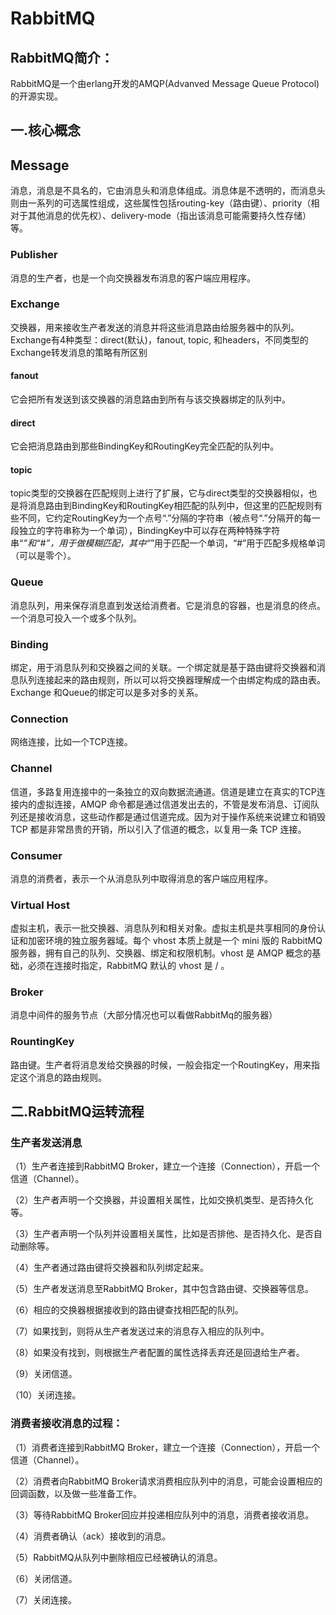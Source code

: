 # RabbitMQ
## RabbitMQ简介：
RabbitMQ是一个由erlang开发的AMQP(Advanved Message Queue Protocol)的开源实现。

##  一.核心概念 
  
## Message
消息，消息是不具名的，它由消息头和消息体组成。消息体是不透明的，而消息头则由一系列的可选属性组成，这些属性包括routing-key（路由键）、priority（相对于其他消息的优先权）、delivery-mode（指出该消息可能需要持久性存储）等。

### Publisher
消息的生产者，也是一个向交换器发布消息的客户端应用程序。

### Exchange
交换器，用来接收生产者发送的消息并将这些消息路由给服务器中的队列。
Exchange有4种类型：direct(默认)，fanout, topic, 和headers，不同类型的Exchange转发消息的策略有所区别
#### fanout
它会把所有发送到该交换器的消息路由到所有与该交换器绑定的队列中。
#### direct
它会把消息路由到那些BindingKey和RoutingKey完全匹配的队列中。
#### topic
topic类型的交换器在匹配规则上进行了扩展，它与direct类型的交换器相似，也是将消息路由到BindingKey和RoutingKey相匹配的队列中，但这里的匹配规则有些不同，它约定RoutingKey为一个点号“.”分隔的字符串（被点号“.”分隔开的每一段独立的字符串称为一个单词），BindingKey中可以存在两种特殊字符串“*”和“#”，用于做模糊匹配，其中“*”用于匹配一个单词，“#”用于匹配多规格单词（可以是零个）。

### Queue
消息队列，用来保存消息直到发送给消费者。它是消息的容器，也是消息的终点。一个消息可投入一个或多个队列。

### Binding
绑定，用于消息队列和交换器之间的关联。一个绑定就是基于路由键将交换器和消息队列连接起来的路由规则，所以可以将交换器理解成一个由绑定构成的路由表。
Exchange 和Queue的绑定可以是多对多的关系。

### Connection
网络连接，比如一个TCP连接。

### Channel
信道，多路复用连接中的一条独立的双向数据流通道。信道是建立在真实的TCP连接内的虚拟连接，AMQP 命令都是通过信道发出去的，不管是发布消息、订阅队列还是接收消息，这些动作都是通过信道完成。因为对于操作系统来说建立和销毁 TCP 都是非常昂贵的开销，所以引入了信道的概念，以复用一条 TCP 连接。
### Consumer
消息的消费者，表示一个从消息队列中取得消息的客户端应用程序。

### Virtual Host
虚拟主机，表示一批交换器、消息队列和相关对象。虚拟主机是共享相同的身份认证和加密环境的独立服务器域。每个 vhost 本质上就是一个 mini 版的 RabbitMQ 服务器，拥有自己的队列、交换器、绑定和权限机制。vhost 是 AMQP 概念的基础，必须在连接时指定，RabbitMQ 默认的 vhost 是 / 。

### Broker
消息中间件的服务节点（大部分情况也可以看做RabbitMq的服务器）
### RountingKey
路由键。生产者将消息发给交换器的时候，一般会指定一个RoutingKey，用来指定这个消息的路由规则。

##  二.RabbitMQ运转流程

 ### 生产者发送消息
（1）生产者连接到RabbitMQ Broker，建立一个连接（Connection），开启一个信道（Channel）。

（2）生产者声明一个交换器，并设置相关属性，比如交换机类型、是否持久化等。

（3）生产者声明一个队列并设置相关属性，比如是否排他、是否持久化、是否自动删除等。

（4）生产者通过路由键将交换器和队列绑定起来。

（5）生产者发送消息至RabbitMQ Broker，其中包含路由键、交换器等信息。

（6）相应的交换器根据接收到的路由键查找相匹配的队列。

（7）如果找到，则将从生产者发送过来的消息存入相应的队列中。

（8）如果没有找到，则根据生产者配置的属性选择丢弃还是回退给生产者。

（9）关闭信道。

（10）关闭连接。

### 消费者接收消息的过程：

（1）消费者连接到RabbitMQ Broker，建立一个连接（Connection），开启一个信道（Channel）。

（2）消费者向RabbitMQ Broker请求消费相应队列中的消息，可能会设置相应的回调函数，以及做一些准备工作。

（3）等待RabbitMQ Broker回应并投递相应队列中的消息，消费者接收消息。

（4）消费者确认（ack）接收到的消息。

（5）RabbitMQ从队列中删除相应已经被确认的消息。

（6）关闭信道。

（7）关闭连接。
